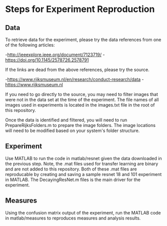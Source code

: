 # Steps for Experiment Reproduction
## Data
To retrieve data for the experiment, please try the data references from one of the following articles:

-http://ieeexplore.ieee.org/document/7123719/
-https://doi.org/10.1145/2578726.2578791

If the links are dead from the above references, please try the source.

-https://www.rijksmuseum.nl/en/research/conduct-research/data
-https://www.rijksmuseum.nl


If you need to go directly to the source, you may need to filter images that were not in the data set at the time of the experiment.  The file names of all images used in experiments is located in the images.txt file in the root of this repository.

Once the data is identified and filtered, you will need to run PrepareRijksFolders.m to prepare the image folders.  The image locations will need to be modified based on your system's folder structure.
## Experiment
Use MATLAB to run the code in matlab/resnet given the data downloaded in the previous step.  Note, the .mat files used for transfer learning are binary and are not added to this repository.  Both of these .mat files are reproducable by creating and saving a sample resnet 18 and 101 experiment in MATLAB.  The DecayingResNet.m files is the main driver for the experiment.
## Measures
Using the confusion matrix output of the experiment, run the MATLAB code in matlab/measures to reproduces measures and analysis results.
